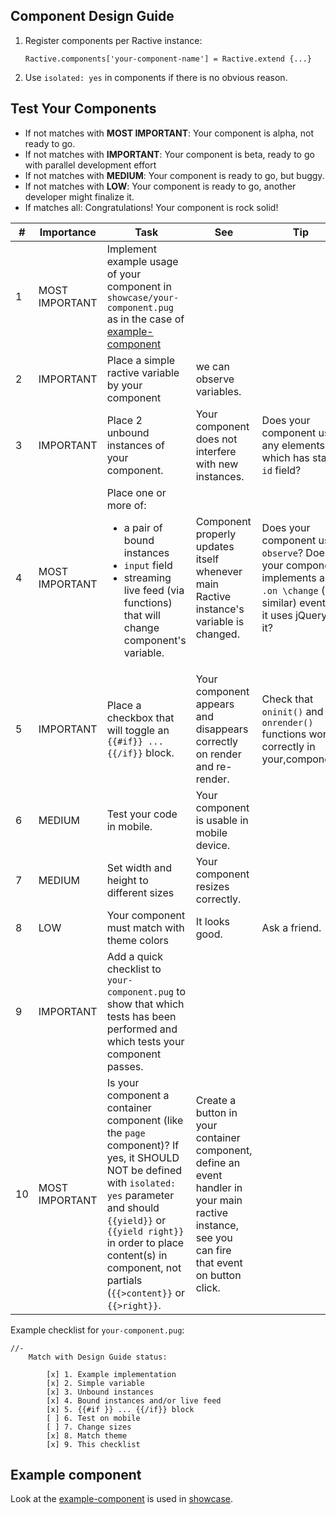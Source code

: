 ## Component Design Guide

1. Register components per Ractive instance: 

       Ractive.components['your-component-name'] = Ractive.extend {...}

2. Use `isolated: yes` in components if there is no obvious reason.

## Test Your Components

* If not matches with **MOST IMPORTANT**: Your component is alpha, not ready to go.
* If not matches with **IMPORTANT**: Your component is beta, ready to go with parallel development effort
* If not matches with **MEDIUM**: Your component is ready to go, but buggy.
* If not matches with **LOW**: Your component is ready to go, another developer might finalize it.
* If matches all: Congratulations! Your component is rock solid!

| #  | Importance     | Task                                                                                                                                                                               | See                                                                                                                                               | Tip                                                                                                                            |
|----|----------------|------------------------------------------------------------------------------------------------------------------------------------------------------------------------------------|---------------------------------------------------------------------------------------------------------------------------------------------------|--------------------------------------------------------------------------------------------------------------------------------|
| 1  | MOST IMPORTANT | Implement example usage of your component in `showcase/your-component.pug` as in the case of [example-component](https://github.com/aktos-io/scadajs-template/tree/master/webapps/showcase/example/index.pug)             |                                                                                                                                                   |                                                                                                                                |
| 2  | IMPORTANT      | Place a simple ractive variable by your component                                                                                                                                  | we can observe variables.                                                                                                                         |                                                                                                                                |
| 3  | IMPORTANT      | Place 2 unbound instances of your component.                                                                                                                                       | Your component does not interfere with new instances.                                                                                             | Does your component use any elements which has static `id` field?                                                              |
| 4  | MOST IMPORTANT | Place one or more of:  <ul> <li> a pair of bound instances </li> <li> `input` field </li>  <li> streaming live feed (via functions)  </li> that will change component's variable.  | Component properly updates itself whenever main Ractive instance's variable is changed.                                                           | Does your component use `observe`? Does your component implements an `.on \change` (or similar) event if it uses jQuery in it? |
| 5  | IMPORTANT      | Place a checkbox that will toggle an `{{#if}} ... {{/if}}` block.                                                                                                                  | Your component appears and disappears correctly on render and re-render.                                                                          | Check that `oninit()` and `onrender()` functions work correctly in your,component                                              |
| 6  | MEDIUM         | Test your code in mobile.                                                                                                                                                          | Your component is usable in mobile device.                                                                                                        |                                                                                                                                |
| 7  | MEDIUM         | Set width and height to different sizes                                                                                                                                            | Your component resizes correctly.                                                                                                                 |                                                                                                                                |
| 8  | LOW            | Your component must match with theme colors                                                                                                                                        | It looks good.                                                                                                                                    | Ask a friend.                                                                                                                  |
| 9  | IMPORTANT      | Add a quick checklist to `your-component.pug` to show that which tests has been performed and which tests your component passes. |                                                                                                                                                   |                                                                                                                                |
| 10 | MOST IMPORTANT | Is your component a container component (like the `page` component)? If yes, it SHOULD NOT be defined with `isolated: yes` parameter and should `{{yield}}` or `{{yield right}}` in order to place content(s) in component, not partials (`{{>content}}` or `{{>right}}`.       | Create a button in your container component, define an event handler in your main ractive instance, see you can fire that event on button click.  |                                                                                                                                |

Example checklist for `your-component.pug`:

```
//-
    Match with Design Guide status:

        [x] 1. Example implementation
        [x] 2. Simple variable
        [x] 3. Unbound instances
        [x] 4. Bound instances and/or live feed
        [x] 5. {{#if }} ... {{/if}} block
        [ ] 6. Test on mobile
        [ ] 7. Change sizes
        [x] 8. Match theme
        [x] 9. This checklist
```    
## Example component

Look at the [example-component](https://github.com/aktos-io/scadajs-template/tree/master/webapps/showcase/example) is used in [showcase](https://github.com/aktos-io/scadajs-template/tree/master/webapps/showcase).
